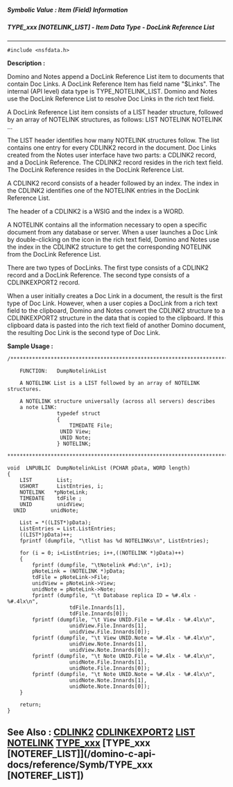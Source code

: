 ##### Symbolic Value : Item (Field) Information
##### TYPE_xxx [NOTELINK_LIST] - Item Data Type - DocLink Reference List
---
```
#include <nsfdata.h>
```
**Description :**

Domino and Notes append a DocLink Reference List item to documents that contain 
Doc Links.  A DocLink Reference Item has field name "$Links".  The internal 
(API level) data type is TYPE_NOTELINK_LIST. Domino and Notes use the DocLink 
Reference List to resolve Doc Links in the rich text field.

A DocLink Reference List item consists of a LIST header structure, followed by 
an array of NOTELINK structures, as follows:
LIST
NOTELINK
NOTELINK
...


The LIST header identifies how many NOTELINK structures follow. The list 
contains one entry for every CDLINK2 record in the document.
Doc Links created from the Notes user interface have two parts: a CDLINK2 
record, and a DocLink Reference.  The CDLINK2 record resides in the rich text 
field. The DocLink Reference resides in the DocLink Reference List. 

A CDLINK2 record consists of a header followed by an index. The index in the 
CDLINK2 identifies one of the NOTELINK  entries in the DocLink Reference List.

The header of a CDLINK2 is a WSIG and the index is a WORD.

A NOTELINK contains all the information necessary to open a specific document 
from any database or server. When a user launches a Doc Link by double-clicking 
on the icon in the rich text field, Domino and Notes use the index in the 
CDLINK2 structure to get the corresponding NOTELINK from the DocLink Reference 
List. 

There are two types of DocLinks. The first type consists of a CDLINK2 record 
and a DocLink Reference.  The second type consists of a CDLINKEXPORT2 record. 

When a user initially creates a Doc Link in a document, the result is the first 
type of Doc Link.  However, when a user copies a DocLink from a rich text field 
to the clipboard, Domino and Notes convert the CDLINK2 structure to a 
CDLINKEXPORT2 structure in the data that is copied to the clipboard. If this 
clipboard data is pasted into the rich text field of another Domino document, 
the resulting Doc Link is the second type of Doc Link.

**Sample Usage :**
```
/************************************************************************

    FUNCTION:   DumpNotelinkList

    A NOTELINK List is a LIST followed by an array of NOTELINK structures.

    A NOTELINK structure universally (across all servers) describes
    a note LINK:
                typedef struct 
                {
                    TIMEDATE File;
                 UNID View;
                 UNID Note;
                } NOTELINK;

*************************************************************************/

void  LNPUBLIC  DumpNotelinkList (PCHAR pData, WORD length)
{
    LIST        List;
    USHORT      ListEntries, i;
    NOTELINK   *pNoteLink;
    TIMEDATE    tdFile ;   
    UNID        unidView;
  UNID        unidNote;

    List = *((LIST*)pData);
    ListEntries = List.ListEntries;
    ((LIST*)pData)++;
    fprintf (dumpfile, "\tlist has %d NOTELINKs\n", ListEntries);

    for (i = 0; i<ListEntries; i++,((NOTELINK *)pData)++)
    {
        fprintf (dumpfile, "\tNotelink #%d:\n", i+1);
        pNoteLink = (NOTELINK *)pData;
        tdFile = pNoteLink->File;
        unidView = pNoteLink->View;
        unidNote = pNoteLink->Note;
        fprintf (dumpfile, "\t Database replica ID = %#.4lx - %#.4lx\n", 
                    tdFile.Innards[1],
                    tdFile.Innards[0]);
        fprintf (dumpfile, "\t View UNID.File = %#.4lx - %#.4lx\n",
                    unidView.File.Innards[1],
                    unidView.File.Innards[0]);
        fprintf (dumpfile, "\t View UNID.Note = %#.4lx - %#.4lx\n",
                    unidView.Note.Innards[1],
                    unidView.Note.Innards[0]);
        fprintf (dumpfile, "\t Note UNID.File = %#.4lx - %#.4lx\n",
                    unidNote.File.Innards[1],
                    unidNote.File.Innards[0]);
        fprintf (dumpfile, "\t Note UNID.Note = %#.4lx - %#.4lx\n",
                    unidNote.Note.Innards[1],
                    unidNote.Note.Innards[0]);
    }

    return;
}
```
**See Also :**
[CDLINK2](/domino-c-api-docs/reference/Data/CDLINK2)
[CDLINKEXPORT2](/domino-c-api-docs/reference/Data/CDLINKEXPORT2)
[LIST](/domino-c-api-docs/reference/Data/LIST)
[NOTELINK](/domino-c-api-docs/reference/Data/NOTELINK)
[TYPE_xxx](/domino-c-api-docs/reference/Symb/TYPE_xxx)
[TYPE_xxx [NOTEREF_LIST]](/domino-c-api-docs/reference/Symb/TYPE_xxx [NOTEREF_LIST])
---
